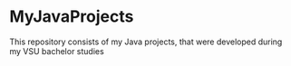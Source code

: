 # MyJavaProjects

This repository consists of my Java projects, that were developed during my VSU bachelor studies
